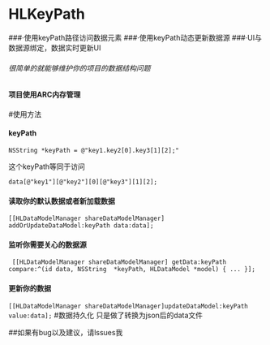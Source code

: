 # **HLKeyPath**

###·使用keyPath路径访问数据元素
###·使用keyPath动态更新数据源
###·UI与数据源绑定，数据实时更新UI
######  很简单的就能够维护你的项目的数据结构问题

#### 项目使用ARC内存管理

#使用方法
#### keyPath
`NSString *keyPath = @"key1.key2[0].key3[1][2];"`

这个keyPath等同于访问

`data[@"key1"][@"key2"][0][@"key3"][1][2];`

#### 读取你的默认数据或者新加载数据
`[[HLDataModelManager shareDataModelManager] addOrUpdateDataModel:keyPath data:data];`
#### 监听你需要关心的数据源
`
[[HLDataModelManager shareDataModelManager] getData:keyPath compare:^(id data, NSString 
*keyPath, HLDataModel *model) {
        ...
    }];`                


#### 更新你的数据
`[[HLDataModelManager shareDataModelManager]updateDataModel:keyPath value:data];`
#数据持久化
只是做了转换为json后的data文件

##如果有bug以及建议，请lssues我